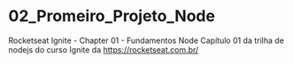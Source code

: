 # 02_Promeiro_Projeto_Node
 Rocketseat Ignite - Chapter 01 - Fundamentos Node  Capítulo 01 da trilha de nodejs do curso Ignite da https://rocketseat.com.br/
